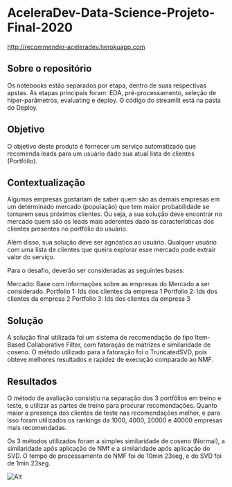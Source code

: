 # AceleraDev-Data-Science-Projeto-Final-2020

http://recommender-aceleradev.herokuapp.com

## Sobre o repositório

Os notebooks estão separados por etapa, dentro de suas respectivas apstas. As etapas principais foram: EDA, pré-processamento, seleção de hiper-parâmetros, evaluating e deploy. O código do streamlit está na pasta do Deploy.

## Objetivo

O objetivo deste produto é fornecer um serviço automatizado que recomenda leads para um usuário dado sua atual lista de clientes (Portfólio).
## Contextualização

Algumas empresas gostariam de saber quem são as demais empresas em um determinado mercado (população) que tem maior probabilidade se tornarem seus próximos clientes. Ou seja, a sua solução deve encontrar no mercado quem são os leads mais aderentes dado as características dos clientes presentes no portfólio do usuário.

Além disso, sua solução deve ser agnóstica ao usuário. Qualquer usuário com uma lista de clientes que queira explorar esse mercado pode extrair valor do serviço.

Para o desafio, deverão ser consideradas as seguintes bases:

Mercado: Base com informações sobre as empresas do Mercado a ser considerado. Portfolio 1: Ids dos clientes da empresa 1 Portfolio 2: Ids dos clientes da empresa 2 Portfolio 3: Ids dos clientes da empresa 3

## Solução

A solução final utilizada foi um sistema de recomendação do tipo Item-Based Collaborative Filter, com fatoração de matrizes e similaridade de coseno. O método utilizado para a fatoração foi o TruncatedSVD, pois obteve melhores resultados e rapidez de execução comparado ao NMF.

## Resultados

O método de avaliação consistiu na separação dos 3 portfólios em treino e teste, e utilizar as partes de treino para procurar recomendações. Quanto maior a presença dos clientes de teste nas recomendações melhor, e para isso foram utilizados os rankings da 1000, 4000, 20000 e 40000 empresas mais recomendadas.

Os 3 métodos utilizados foram a simples similaridade de coseno (Normal), a similaridade após aplicação de NMf e a similaridade após aplicação do SVD. O tempo de processamento do NMF foi de 10min 23seg, e do SVD foi de 1min 23seg.

![Alt](https://github.com/matheuscoradini/AceleraDev-Data-Science-Projeto-Final-2020/blob/master/resultados.PNG)


